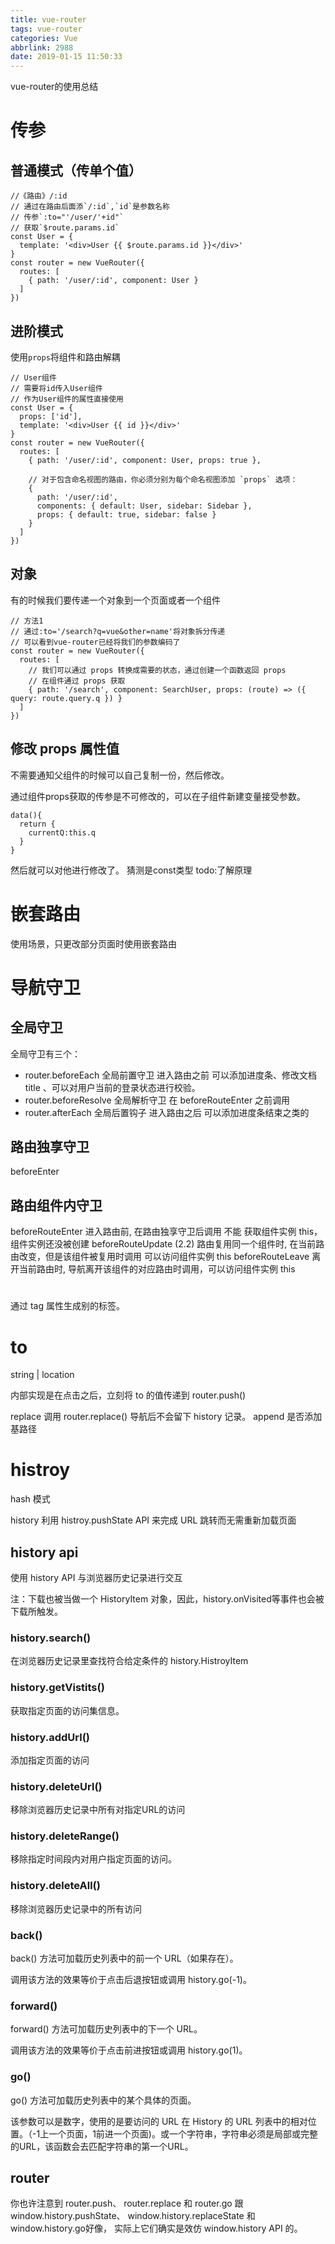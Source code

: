 ```yaml
---
title: vue-router
tags: vue-router
categories: Vue
abbrlink: 2988
date: 2019-01-15 11:50:33
---
```


vue-router的使用总结

<!-- more -->

# 传参

## 普通模式（传单个值）

```
//《路由》/:id
// 通过在路由后面添`/:id`,`id`是参数名称
// 传参`:to="'/user/'+id"`
// 获取`$route.params.id`
const User = {
  template: '<div>User {{ $route.params.id }}</div>'
}
const router = new VueRouter({
  routes: [
    { path: '/user/:id', component: User }
  ]
})
```
## 进阶模式

使用`props`将组件和路由解耦

```
// User组件
// 需要将id传入User组件
// 作为User组件的属性直接使用
const User = {
  props: ['id'],
  template: '<div>User {{ id }}</div>'
}
const router = new VueRouter({
  routes: [
    { path: '/user/:id', component: User, props: true },

    // 对于包含命名视图的路由，你必须分别为每个命名视图添加 `props` 选项：
    {
      path: '/user/:id',
      components: { default: User, sidebar: Sidebar },
      props: { default: true, sidebar: false }
    }
  ]
})
```

## 对象

有的时候我们要传递一个对象到一个页面或者一个组件

```
// 方法1
// 通过:to='/search?q=vue&other=name'将对象拆分传递
// 可以看到vue-router已经将我们的参数编码了
const router = new VueRouter({
  routes: [
    // 我们可以通过 props 转换成需要的状态，通过创建一个函数返回 props 
    // 在组件通过 props 获取
    { path: '/search', component: SearchUser, props: (route) => ({ query: route.query.q }) }
  ]
})
```

## 修改 props 属性值

不需要通知父组件的时候可以自己复制一份，然后修改。

通过组件props获取的传参是不可修改的，可以在子组件新建变量接受参数。
```
data(){
  return {
    currentQ:this.q
  }
}
```
然后就可以对他进行修改了。
猜测是const类型 todo:了解原理

# 嵌套路由

使用场景，只更改部分页面时使用嵌套路由

# 导航守卫

## 全局守卫

全局守卫有三个：
* router.beforeEach 全局前置守卫 进入路由之前
可以添加进度条、修改文档 title 、可以对用户当前的登录状态进行校验。
* router.beforeResolve 全局解析守卫 在 beforeRouteEnter 之前调用
* router.afterEach 全局后置钩子 进入路由之后
可以添加进度条结束之类的

## 路由独享守卫

beforeEnter

## 路由组件内守卫

beforeRouteEnter 进入路由前, 在路由独享守卫后调用 不能 获取组件实例 this，组件实例还没被创建
beforeRouteUpdate (2.2) 路由复用同一个组件时, 在当前路由改变，但是该组件被复用时调用 可以访问组件实例 this
beforeRouteLeave 离开当前路由时, 导航离开该组件的对应路由时调用，可以访问组件实例 this

# <router-link>

通过 tag 属性生成别的标签。

# <router-link> to

string | location

内部实现是在点击之后，立刻将 to 的值传递到 router.push()


replace 调用 router.replace() 导航后不会留下 history 记录。
append 是否添加基路径

# histroy

hash 模式

history 利用 histroy.pushState API 来完成 URL 跳转而无需重新加载页面

## history api

使用 history API 与浏览器历史记录进行交互

注：下载也被当做一个 HistoryItem 对象，因此，history.onVisited等事件也会被下载所触发。

### history.search()

在浏览器历史记录里查找符合给定条件的 history.HistroyItem 

### history.getVistits()

获取指定页面的访问集信息。

### history.addUrl()

添加指定页面的访问

### history.deleteUrl()

移除浏览器历史记录中所有对指定URL的访问

### history.deleteRange()

移除指定时间段内对用户指定页面的访问。

### history.deleteAll()

移除浏览器历史记录中的所有访问

### back()

back() 方法可加载历史列表中的前一个 URL（如果存在）。

调用该方法的效果等价于点击后退按钮或调用 history.go(-1)。

### forward()

forward() 方法可加载历史列表中的下一个 URL。

调用该方法的效果等价于点击前进按钮或调用 history.go(1)。  

### go()

go() 方法可加载历史列表中的某个具体的页面。

该参数可以是数字，使用的是要访问的 URL 在 History 的 URL 列表中的相对位置。（-1上一个页面，1前进一个页面)。或一个字符串，字符串必须是局部或完整的URL，该函数会去匹配字符串的第一个URL。

## router

你也许注意到 router.push、 router.replace 和 router.go 跟 window.history.pushState、 window.history.replaceState 和 window.history.go好像， 实际上它们确实是效仿 window.history API 的。
